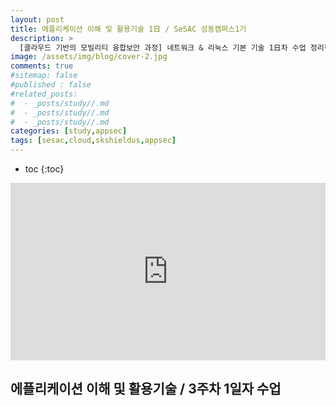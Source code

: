 ```yaml
---
layout: post
title: 에플리케이션 이해 및 활용기술 1日 / SeSAC 성동캠퍼스1기
description: >
  [클라우드 기반의 모빌리티 융합보안 과정] 네트워크 & 리눅스 기본 기술 1日차 수업 정리한 내용입니다. 
image: /assets/img/blog/cover-2.jpg
comments: true
#sitemap: false
#published : false
#related_posts:
#  - _posts/study//.md
#  - _posts/study//.md
#  - _posts/study//.md
categories: [study,appsec]
tags: [sesac,cloud,skshieldus,appsec]
---
```

* toc
{:toc}

<style>.embed-container { position: relative; padding-bottom: 56.25%; height: 0; overflow: hidden; max-width: 100%; } .embed-container iframe, .embed-container object, .embed-container embed { position: absolute; top: 0; left: 0; width: 100%; height: 100%; }</style><div class='embed-container'><iframe src='https://www.youtube.com/embed/svXlsnzTli0' frameborder='0' allowfullscreen></iframe></div>

## 에플리케이션 이해 및 활용기술 / 3주차 1일자 수업

